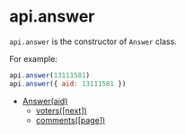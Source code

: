 # api.answer

`api.answer` is the constructor of `Answer` class.

For example:

```javascript
api.answer(13111581)
api.answer({ aid: 13111581 })
```

- [Answer(aid)](./)
    + [voters([next])](./voters.md)
    + [comments([page])](./comments.md)
